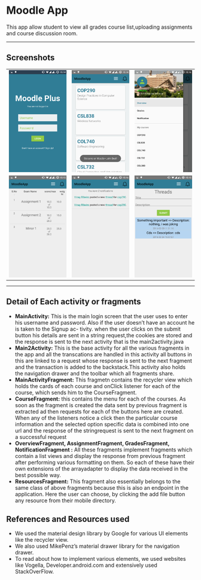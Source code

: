 # Moodle App

This app allow student to view all grades course list,uploading assignments and course discussion room.

---

## Screenshots

  <table>
    <tr>
     <td><img src="doc/login.png"></td>
     <td><img src="doc/mycourses.png"></td>
     <td><img src="doc/drawer.png"></td>
    <tr> 
      <td><img src="doc/grades.png"></td>
      <td><img src="doc/notifications.png"></td>
      <td><img src="doc/threads.png"></td>
    </tr>
  </table>
  
---

## Detail of Each activity or fragments
* **MainActivity:** This is the main login screen that the user uses to enter his username and password. Also if the user doesn’t have an account he is taken to the Signup ac- tivity. when the user clicks on the submit button his details are sent in a string request,the cookies are stored and the response is sent to the next activity that is the main2activity.java
* **Main2Activity:** This is the base activity for all the various fragments in the app and all the transcations are handled in this activity all buttons in this are linked to a request whose response is sent to the next fragment and the transaction is added to the backstack.This activity also holds the navigation drawer and the toolbar which all fragments share.
* **MainActivityFragment:** This fragmetn contains the recycler view which holds the cards of each course and onClick listener for each of the course, which sends him to the CourseFragment.
* **CourseFragment:** this contains the menu for each of the courses. As soon as the fragment is created the data sent by previous fragment is extracted ad then requests for each of the buttons here are created. When any of the listeners notice a click then the particular course information and the selected option specific data is combined into one url and the response of the stringrequest is sent to the next fragment on a successful request
* **OverviewFragment, AssignmentFragment, GradesFragment, NotificationFragment :** All these fragments implement fragments which contain a list views and display the response from previous fragment after performing various formatting on them. So each of these have their own extensions of the arrayadapter to display the data received in the best possible way.
* **ResourcesFragment:** This fragment also essentially belongs to the same class of above fragments because this is also an endpoint in the application. Here the user can choose, by clicking the add file button any resource from their mobile directory.

## References and Resources used
* We used the material design library by Google for various UI elements like the recycler view.
* We also used MikePenz’s material drawer library for the navigation drawer.
* To read about how to implement various elements, we used websites like Vogella, Developer.android.com and extensively used StackOverFlow.
